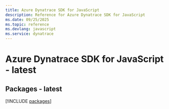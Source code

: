 ```yaml
---
title: Azure Dynatrace SDK for JavaScript
description: Reference for Azure Dynatrace SDK for JavaScript
ms.date: 09/25/2025
ms.topic: reference
ms.devlang: javascript
ms.service: dynatrace
---
```

# Azure Dynatrace SDK for JavaScript - latest
## Packages - latest
[!INCLUDE [packages](dynatrace-index.md)]